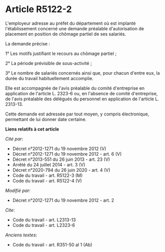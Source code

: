 # Article R5122-2

L'employeur adresse au préfet du département où est implanté l'établissement concerné une demande préalable d'autorisation de
placement en position de chômage partiel de ses salariés. 

La demande précise : 

1° Les motifs justifiant le recours au chômage partiel ; 

2° La période prévisible de sous-activité ; 

3° Le nombre de salariés concernés ainsi que, pour chacun d'entre eux, la durée du travail habituellement accomplie. 

Elle est accompagnée de l'avis préalable du comité d'entreprise en application de l'article L. 2323-6 ou, en l'absence de
comité d'entreprise, de l'avis préalable des délégués du personnel en application de l'article L. 2313-13. 

Cette demande est adressée par tout moyen, y compris électronique, permettant de lui donner date certaine.

**Liens relatifs à cet article**

_Cité par_:

  - Décret n°2012-1271 du 19 novembre 2012 (V)
  - Décret n°2012-1271 du 19 novembre 2012 - art. 6 (V)
  - Décret n°2013-551 du 26 juin 2013 - art. 23 (V)
  - Arrêté du 24 juillet 2014 - art. 3 (V)
  - Décret n°2020-794 du 26 juin 2020 - art. 4 (V)
  - Code du travail - art. R5122-3 (M)
  - Code du travail - art. R5122-4 (V)

_Modifié par_:

  - Décret n°2012-1271 du 19 novembre 2012 - art. 2

_Cite_:

  - Code du travail - art. L2313-13
  - Code du travail - art. L2323-6

_Anciens textes_:

  - Code du travail - art. R351-50 al 1 (Ab)
